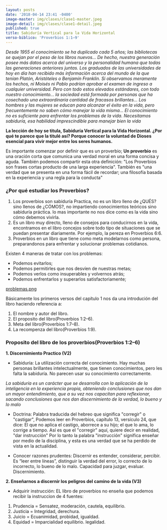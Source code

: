 ```yaml
---
layout: posts
date: '2018-04-14 23:41 -0400'
image-master: img/clases/clase1-master.jpeg
image-detail: img/clases/clase1-detail.jpeg
published: true
title: Sabiduría Vertical para la Vida Horizontal
verso-biblico: 'Proverbios 1:1–9'
---
```

_Desde 1955 el conocimiento se ha duplicado cada 5 años; las bibliotecas se quejan por el peso de
los libros nuevos... De hecho, nuestra generación posee más datos acerca del universo y la
personalidad humana que todas las generaciones anteriores juntas. Los graduados de las
universidades de hoy en día han recibido más información acerca del mundo de la que tenían Platón,
Aristóteles o Benjamín Franklin. Si observamos meramente los hechos, ni Moisés ni Pablo
podrían aprobar el examen de ingreso a cualquier universidad. Pero con todo estos elevados
estándares, con todo nuestro conocimiento... la sociedad está formada por personas que ha
cosechado una extraordinaria cantidad de fracasos brillantes... Los hombres y las mujeres se educan
para alcanzar el éxito en la vida, pero frecuentemente no saben cómo manejar la vida misma... El
conocimiento no es suficiente para enfrentar los problemas de la vida. Necesitamos sabiduría, esa
habilidad imprescindible para manejar bien la vida_

**La lección de hoy se titula, Sabiduría Vertical para la Vida Horizontal. ¿Por qué te parece que la
titulé así? Porque conocer la voluntad de Dioses esencial para vivir mejor entre los seres humanos.**

Es importante comenzar por definir que es un proverbio; **Un proverbio** es una oración corta que comunica una verdad moral en una forma concisa y aguda. También podemos compartir esta otra definición: "Los Proverbios son frases cortas producto de una larga experiencia". También es "una verdad que se presenta en una forma fácil de recordar; una filosofía basada en la experiencia y una regla para la conducta"

### ¿Por qué estudiar los Proverbios?

1. Los proverbios son sabiduría Practica, no es un libro lleno de ¿QUÉS? sino llenos de ¿CÓMOS?, no impartiendo conocimientos teóricos sino sabiduría práctica. lo mas importante no nos dice como es la vida sino cómo debemos vivirla.
2. Es un libro muy directo, lleno de consejos para conducirnos en la vida, encontramos en el libro concejos sobre todo tipo de situaciones que se puedan presentar diariamente. Por ejemplo, la pereza en Proverbios 6:6.
3.  Proverbios en un libro que tiene como meta modelarnos como persona, preparandonos para enfrentar y solucionar problemas cotidianos.

Existen 4 maneras de tratar con los problemas: 
- Podemos evitarlos;  
- Podemos permitirles que nos desvíen de nuestras metas;  
- Podemos verlos como insuperables y volvernos atrás;  
- Podemos enfrentarlos y superarlos satisfactoriamente;

[problemas.png]({{site.baseurl}}/intermedios/img/clases/problemas.png)
 	 
Básicamente los primeros versos del capítulo 1 nos da una introdución del libro haciendo referencia a: 
 	 
1. El nombre y autor del libro.
2. El proposito del libro(Proverbios 1:2–6).
3. Meta del libro(Proverbios 1:7–8).
4. La recompenza del libro(Proverbios 1:9).

### Proposito del libro de los proverbios(Proverbios 1:2–6)
**1. Discernimiento Practico (V2)** 
- Sabiduría: La utilización correcta del conocimiento. Hay muchas personas brillantes intelectualmente, que tienen conocimientos, pero les falta la sabiduría. No parecen usar su conocimiento correctamente.

_La sabiduría es un carácter que se desarrolla con la aplicación de la inteligencia en la experiencia propia, obteniendo conclusiones que nos dan un mayor entendimiento, que a su vez nos capacitan para reflexionar, sacando conclusiones que nos dan discernimiento de la verdad, lo bueno y lo malo_

- Doctrina: Palabra traducida del hebreo que significa "corregir" o "castigar", Podemos leer en Proverbios, capítulo 13, versículo 24, que dice: El que no aplica el castigo, aborrece a su hijo; el que lo ama, lo corrige a tiempo. Así es que el "corregir" aquí, quiere decir en realidad, "dar instrucción" Por lo tanto la palabra "instrucción" significa enseñar por medio de la disciplina, y esta es una verdad que se ha perdido de vista en la actualidad.

- Conocer razones prudentes: Discernir es entender, considerar, percibir. Es “leer entre líneas”, distinguir la verdad del error, lo correcto de lo incorrecto, lo bueno de lo malo. Capacidad para juzgar, evaluar. Discernimiento.

**2. Enseñarnos a discernir los peligros del camino de la vida (V3)**  
- Adquirir instrucción: EL libro de proverbios no enseña que podemos recibir la instruccion de 4 fuentes: 
1. Prudencia =  Sensatez, moderación, cautela, equilibrio.
2. Justicia = Integridad, derechura.
3. Juicio = Ecuanimidad, probidad, igualdad.
4. Equidad = Imparcialidad equilibrio. legalidad.

